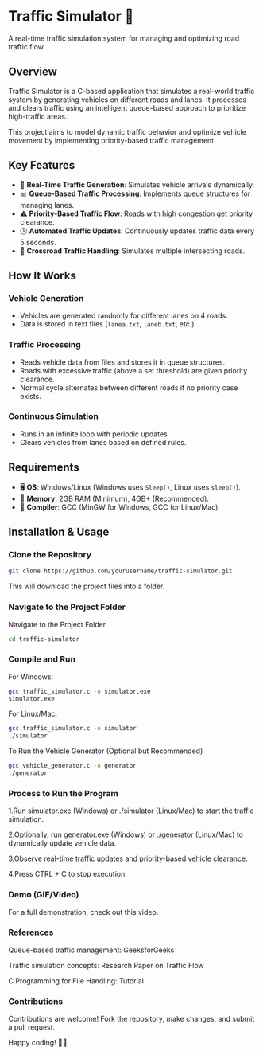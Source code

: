 # **Traffic Simulator 🚦**

A real-time traffic simulation system for managing and optimizing road traffic flow.

## **Overview**

Traffic Simulator is a C-based application that simulates a real-world traffic system by generating vehicles on different roads and lanes. It processes and clears traffic using an intelligent queue-based approach to prioritize high-traffic areas.

This project aims to model dynamic traffic behavior and optimize vehicle movement by implementing priority-based traffic management.
## **Key Features**

- 🚗 **Real-Time Traffic Generation**: Simulates vehicle arrivals dynamically.
- 📊 **Queue-Based Traffic Processing**: Implements queue structures for managing lanes.
- ⚠️ **Priority-Based Traffic Flow**: Roads with high congestion get priority clearance.
- 🕒 **Automated Traffic Updates**: Continuously updates traffic data every 5 seconds.
- 🔄 **Crossroad Traffic Handling**: Simulates multiple intersecting roads.

## **How It Works**

### **Vehicle Generation**

- Vehicles are generated randomly for different lanes on 4 roads.
- Data is stored in text files (`lanea.txt`, `laneb.txt`, etc.).

### **Traffic Processing**

- Reads vehicle data from files and stores it in queue structures.
- Roads with excessive traffic (above a set threshold) are given priority clearance.
- Normal cycle alternates between different roads if no priority case exists.

### **Continuous Simulation**

- Runs in an infinite loop with periodic updates.
- Clears vehicles from lanes based on defined rules.

## **Requirements**

- 🖥️ **OS**: Windows/Linux (Windows uses `Sleep()`, Linux uses `sleep()`).
- 💾 **Memory**: 2GB RAM (Minimum), 4GB+ (Recommended).
- 📜 **Compiler**: GCC (MinGW for Windows, GCC for Linux/Mac).

## **Installation & Usage**

### **Clone the Repository**

```bash
git clone https://github.com/yourusername/traffic-simulator.git
```
This will download the project files into a folder.

### **Navigate to the Project Folder**

Navigate to the Project Folder
```bash
cd traffic-simulator
```
### **Compile and Run**
For Windows:
```bash
gcc traffic_simulator.c -o simulator.exe
simulator.exe
```
For Linux/Mac:
```bash
gcc traffic_simulator.c -o simulator
./simulator
```
To Run the Vehicle Generator (Optional but Recommended)
```bash
gcc vehicle_generator.c -o generator
./generator
```
### **Process to Run the Program**
1.Run simulator.exe (Windows) or ./simulator (Linux/Mac) to start the traffic simulation.

2.Optionally, run generator.exe (Windows) or ./generator (Linux/Mac) to dynamically update vehicle data.

3.Observe real-time traffic updates and priority-based vehicle clearance.

4.Press CTRL + C to stop execution.

### **Demo (GIF/Video)**


For a full demonstration, check out this video.

### **References**
Queue-based traffic management: GeeksforGeeks

Traffic simulation concepts: Research Paper on Traffic Flow

C Programming for File Handling: Tutorial

### **Contributions**
Contributions are welcome! Fork the repository, make changes, and submit a pull request.

Happy coding! 🚦🚗